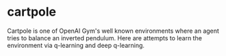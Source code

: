 # cartpole

Cartpole is one of OpenAI Gym's well known environments where an agent tries to balance an inverted pendulum. Here are attempts to learn the environment via q-learning and deep q-learning.
